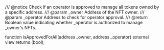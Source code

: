 /// @notice Check if an operator is approved to manage all tokens owned by a specific address.
/// @param _owner Address of the NFT owner.
/// @param _operator Address to check for operator approval.
/// @return Boolean value indicating whether _operator is authorized to manage _owner's NFTs.

function isApprovedForAll(address _owner, address _operator) external view returns (bool);